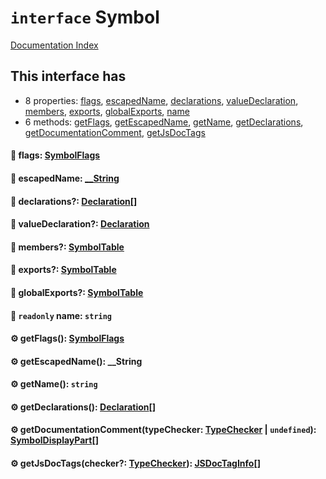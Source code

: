 # `interface` Symbol

[Documentation Index](../README.md)

## This interface has

- 8 properties:
[flags](#-flags-symbolflags),
[escapedName](#-escapedname-__string),
[declarations](#-declarations-declaration),
[valueDeclaration](#-valuedeclaration-declaration),
[members](#-members-symboltable),
[exports](#-exports-symboltable),
[globalExports](#-globalexports-symboltable),
[name](#-readonly-name-string)
- 6 methods:
[getFlags](#-getflags-symbolflags),
[getEscapedName](#-getescapedname-__string),
[getName](#-getname-string),
[getDeclarations](#-getdeclarations-declaration),
[getDocumentationComment](#-getdocumentationcommenttypechecker-typechecker--undefined-symboldisplaypart),
[getJsDocTags](#-getjsdoctagschecker-typechecker-jsdoctaginfo)


#### 📄 flags: [SymbolFlags](../enum.SymbolFlags/README.md)



#### 📄 escapedName: [\_\_String](../type.__String/README.md)



#### 📄 declarations?: [Declaration](../interface.Declaration/README.md)\[]



#### 📄 valueDeclaration?: [Declaration](../interface.Declaration/README.md)



#### 📄 members?: [SymbolTable](../type.SymbolTable/README.md)



#### 📄 exports?: [SymbolTable](../type.SymbolTable/README.md)



#### 📄 globalExports?: [SymbolTable](../type.SymbolTable/README.md)



#### 📄 `readonly` name: `string`



#### ⚙ getFlags(): [SymbolFlags](../enum.SymbolFlags/README.md)



#### ⚙ getEscapedName(): \_\_String



#### ⚙ getName(): `string`



#### ⚙ getDeclarations(): [Declaration](../interface.Declaration/README.md)\[]



#### ⚙ getDocumentationComment(typeChecker: [TypeChecker](../interface.TypeChecker/README.md) | `undefined`): [SymbolDisplayPart](../interface.SymbolDisplayPart/README.md)\[]



#### ⚙ getJsDocTags(checker?: [TypeChecker](../interface.TypeChecker/README.md)): [JSDocTagInfo](../interface.JSDocTagInfo/README.md)\[]



